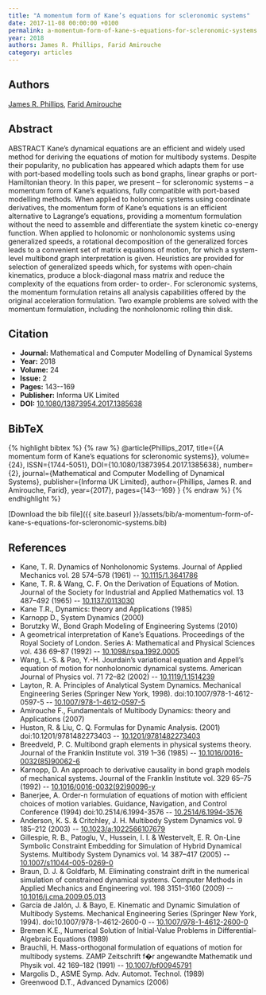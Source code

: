 ```yaml
---
title: "A momentum form of Kane’s equations for scleronomic systems"
date: 2017-11-08 00:00:00 +0100
permalink: a-momentum-form-of-kane-s-equations-for-scleronomic-systems
year: 2018
authors: James R. Phillips, Farid Amirouche
category: articles
---
```

 
## Authors
[James R. Phillips](authors/james-r-phillips), [Farid Amirouche](authors/farid-amirouche)
 
## Abstract
ABSTRACT Kane’s dynamical equations are an efficient and widely used method for deriving the equations of motion for multibody systems. Despite their popularity, no publication has appeared which adapts them for use with port-based modelling tools such as bond graphs, linear graphs or port-Hamiltonian theory. In this paper, we present – for scleronomic systems – a momentum form of Kane’s equations, fully compatible with port-based modelling methods. When applied to holonomic systems using coordinate derivatives, the momentum form of Kane’s equations is an efficient alternative to Lagrange’s equations, providing a momentum formulation without the need to assemble and differentiate the system kinetic co-energy function. When applied to holonomic or nonholonomic systems using generalized speeds, a rotational decomposition of the generalized forces leads to a convenient set of matrix equations of motion, for which a system-level multibond graph interpretation is given. Heuristics are provided for selection of generalized speeds which, for systems with open-chain kinematics, produce a block-diagonal mass matrix and reduce the complexity of the equations from order- to order-. For scleronomic systems, the momentum formulation retains all analysis capabilities offered by the original acceleration formulation. Two example problems are solved with the momentum formulation, including the nonholonomic rolling thin disk.
 
## Citation
- **Journal:** Mathematical and Computer Modelling of Dynamical Systems
- **Year:** 2018
- **Volume:** 24
- **Issue:** 2
- **Pages:** 143--169
- **Publisher:** Informa UK Limited
- **DOI:** [10.1080/13873954.2017.1385638](https://doi.org/10.1080/13873954.2017.1385638)
 
## BibTeX
{% highlight bibtex %}
{% raw %}
@article{Phillips_2017,
  title={{A momentum form of Kane’s equations for scleronomic systems}},
  volume={24},
  ISSN={1744-5051},
  DOI={10.1080/13873954.2017.1385638},
  number={2},
  journal={Mathematical and Computer Modelling of Dynamical Systems},
  publisher={Informa UK Limited},
  author={Phillips, James R. and Amirouche, Farid},
  year={2017},
  pages={143--169}
}
{% endraw %}
{% endhighlight %}
 
[Download the bib file]({{ site.baseurl }}/assets/bib/a-momentum-form-of-kane-s-equations-for-scleronomic-systems.bib)
 
## References
- Kane, T. R. Dynamics of Nonholonomic Systems. Journal of Applied Mechanics vol. 28 574–578 (1961) -- [10.1115/1.3641786](https://doi.org/10.1115/1.3641786)
- Kane, T. R. & Wang, C. F. On the Derivation of Equations of Motion. Journal of the Society for Industrial and Applied Mathematics vol. 13 487–492 (1965) -- [10.1137/0113030](https://doi.org/10.1137/0113030)
- Kane T.R., Dynamics: theory and Applications (1985)
- Karnopp D., System Dynamics (2000)
- Borutzky W., Bond Graph Modeling of Engineering Systems (2010)
- A geometrical interpretation of Kane’s Equations. Proceedings of the Royal Society of London. Series A: Mathematical and Physical Sciences vol. 436 69–87 (1992) -- [10.1098/rspa.1992.0005](https://doi.org/10.1098/rspa.1992.0005)
- Wang, L.-S. & Pao, Y.-H. Jourdain’s variational equation and Appell’s equation of motion for nonholonomic dynamical systems. American Journal of Physics vol. 71 72–82 (2002) -- [10.1119/1.1514239](https://doi.org/10.1119/1.1514239)
- Layton, R. A. Principles of Analytical System Dynamics. Mechanical Engineering Series (Springer New York, 1998). doi:10.1007/978-1-4612-0597-5 -- [10.1007/978-1-4612-0597-5](https://doi.org/10.1007/978-1-4612-0597-5)
- Amirouche F., Fundamentals of Multibody Dynamics: theory and Applications (2007)
- Huston, R. & Liu, C. Q. Formulas for Dynamic Analysis. (2001) doi:10.1201/9781482273403 -- [10.1201/9781482273403](https://doi.org/10.1201/9781482273403)
- Breedveld, P. C. Multibond graph elements in physical systems theory. Journal of the Franklin Institute vol. 319 1–36 (1985) -- [10.1016/0016-0032(85)90062-6](https://doi.org/10.1016/0016-0032(85)90062-6)
- Karnopp, D. An approach to derivative causality in bond graph models of mechanical systems. Journal of the Franklin Institute vol. 329 65–75 (1992) -- [10.1016/0016-0032(92)90096-y](https://doi.org/10.1016/0016-0032(92)90096-y)
- Banerjee, A. Order-n formulation of equations of motion with efficient choices of motion variables. Guidance, Navigation, and Control Conference (1994) doi:10.2514/6.1994-3576 -- [10.2514/6.1994-3576](https://doi.org/10.2514/6.1994-3576)
- Anderson, K. S. & Critchley, J. H. Multibody System Dynamics vol. 9 185–212 (2003) -- [10.1023/a:1022566107679](https://doi.org/10.1023/a:1022566107679)
- Gillespie, R. B., Patoglu, V., Hussein, I. I. & Westervelt, E. R. On-Line Symbolic Constraint Embedding for Simulation of Hybrid Dynamical Systems. Multibody System Dynamics vol. 14 387–417 (2005) -- [10.1007/s11044-005-0269-0](https://doi.org/10.1007/s11044-005-0269-0)
- Braun, D. J. & Goldfarb, M. Eliminating constraint drift in the numerical simulation of constrained dynamical systems. Computer Methods in Applied Mechanics and Engineering vol. 198 3151–3160 (2009) -- [10.1016/j.cma.2009.05.013](https://doi.org/10.1016/j.cma.2009.05.013)
- García de Jalón, J. & Bayo, E. Kinematic and Dynamic Simulation of Multibody Systems. Mechanical Engineering Series (Springer New York, 1994). doi:10.1007/978-1-4612-2600-0 -- [10.1007/978-1-4612-2600-0](https://doi.org/10.1007/978-1-4612-2600-0)
- Bremen K.E., Numerical Solution of Initial-Value Problems in Differential-Algebraic Equations (1989)
- Brauchli, H. Mass-orthogonal formulation of equations of motion for multibody systems. ZAMP Zeitschrift f�r angewandte Mathematik und Physik vol. 42 169–182 (1991) -- [10.1007/bf00945791](https://doi.org/10.1007/bf00945791)
- Margolis D., ASME Symp. Adv. Automot. Technol. (1989)
- Greenwood D.T., Advanced Dynamics (2006)

